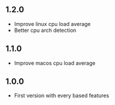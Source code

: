 ## 1.2.0

- Improve linux cpu load average
- Better cpu arch detection

## 1.1.0

- Improve macos cpu load average

## 1.0.0

- First version with every based features

